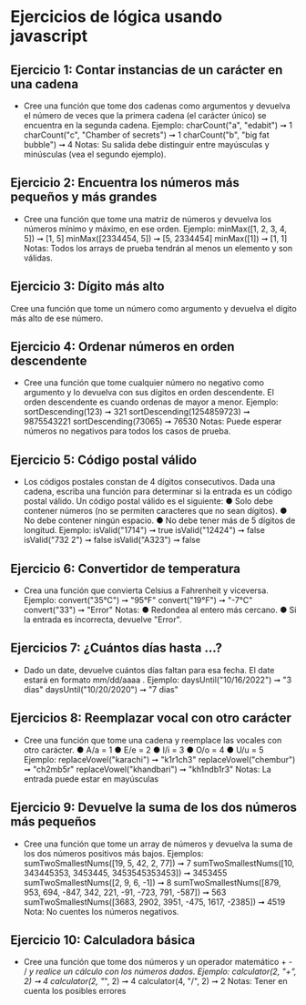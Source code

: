 # Ejercicios de lógica usando javascript

## Ejercicio 1: Contar instancias de un carácter en una cadena
- Cree una función que tome dos cadenas como argumentos y devuelva el número de veces que la primera cadena (el carácter único) se encuentra en la segunda cadena.
Ejemplo:
charCount("a", "edabit") ➞ 1
charCount("c", "Chamber of secrets") ➞ 1
charCount("b", "big fat bubble") ➞ 4
Notas: Su salida debe distinguir entre mayúsculas y minúsculas (vea el segundo ejemplo).

## Ejercicio 2: Encuentra los números más pequeños y más grandes
- Cree una función que tome una matriz de números y devuelva los números mínimo y máximo, en ese orden.
Ejemplo:
minMax([1, 2, 3, 4, 5]) ➞ [1, 5]
minMax([2334454, 5]) ➞ [5, 2334454]
minMax([1]) ➞ [1, 1]
Notas: Todos los arrays de prueba tendrán al menos un elemento y son válidas.

## Ejercicio 3: Dígito más alto
Cree una función que tome un número como argumento y devuelva el dígito más alto de ese número.

## Ejercicio 4: Ordenar números en orden descendente
- Cree una función que tome cualquier número no negativo como argumento y lo devuelva con sus dígitos en orden descendente. El orden descendente es cuando ordenas de mayor a menor.
Ejemplo:
sortDescending(123) ➞ 321
sortDescending(1254859723) ➞ 9875543221
sortDescending(73065) ➞ 76530
Notas: Puede esperar números no negativos para todos los casos de prueba.

## Ejercicio 5: Código postal válido
- Los códigos postales constan de 4 dígitos consecutivos. Dada una cadena, escriba una función para determinar si la entrada es un código postal válido. Un código postal válido es el siguiente:
● Solo debe contener números (no se permiten caracteres que no sean dígitos).
● No debe contener ningún espacio.
● No debe tener más de 5 dígitos de longitud.
Ejemplo:
isValid("1714") ➞ true
isValid("12424") ➞ false
isValid("732 2") ➞ false
isValid("A323") ➞ false

## Ejercicio 6: Convertidor de temperatura
- Crea una función que convierta Celsius a Fahrenheit y viceversa.
Ejemplo:
convert("35°C") ➞ "95°F"
convert("19°F") ➞ "-7°C"
convert("33") ➞ "Error"
Notas:
● Redondea al entero más cercano.
● Si la entrada es incorrecta, devuelve "Error".

## Ejercicios 7: ¿Cuántos días hasta …?
- Dado un date, devuelve cuántos días faltan para esa fecha. El date estará en formato mm/dd/aaaa .
Ejemplo:
daysUntil("10/16/2022") ➞ "3 dias"
daysUntil("10/20/2020") ➞ "7 dias"

## Ejercicios 8: Reemplazar vocal con otro carácter
- Cree una función que tome una cadena y reemplace las vocales con otro carácter.
● A/a = 1
● E/e = 2
● I/i = 3
● O/o = 4
● U/u = 5
Ejemplo:
replaceVowel("karachi") ➞ "k1r1ch3"
replaceVowel("chembur") ➞ "ch2mb5r"
replaceVowel("khandbari") ➞ "kh1ndb1r3"
Notas: La entrada puede estar en mayúsculas

## Ejercicio 9: Devuelve la suma de los dos números más pequeños
- Cree una función que tome un array de números y devuelva la suma de los dos números positivos más bajos.
Ejemplos:
sumTwoSmallestNums([19, 5, 42, 2, 77]) ➞ 7
sumTwoSmallestNums([10, 343445353, 3453445, 3453545353453]) ➞ 3453455
sumTwoSmallestNums([2, 9, 6, -1]) ➞ 8
sumTwoSmallestNums([879, 953, 694, -847, 342, 221, -91, -723, 791, -587]) ➞ 563
sumTwoSmallestNums([3683, 2902, 3951, -475, 1617, -2385]) ➞ 4519
Nota: No cuentes los números negativos.

## Ejercicio 10: Calculadora básica
- Cree una función que tome dos números y un operador matemático + - / *y realice un cálculo con los números dados.
Ejemplo:
calculator(2, "+", 2) ➞ 4
calculator(2, "*", 2) ➞ 4
calculator(4, "/", 2) ➞ 2
Notas: Tener en cuenta los posibles errores
